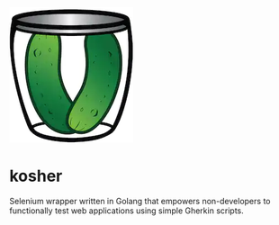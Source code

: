 ![kosher logo](/docs/images/kosher_logo.png)
# kosher
Selenium wrapper written in Golang that empowers non-developers to functionally test web applications using simple Gherkin scripts.
